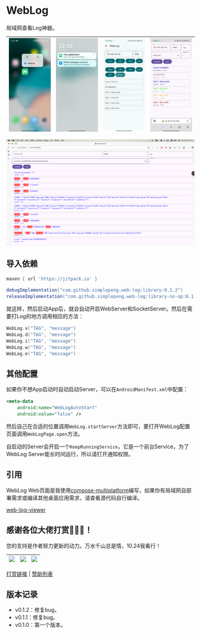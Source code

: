 # WebLog

局域网查看Log神器。

| ![](files/img_shortcut.jpg) | ![](files/img_notification.jpg) | ![](files/img_web_log.jpg) | ![](files/img_phone_web.jpg) |
|-------------------|---------------------------------|----------------------------|------------------------------|

![](files/img_desktop_web.png)

## 导入依赖

```groovy
maven { url 'https://jitpack.io' }
```

```groovy
debugImplementation("com.github.simplepeng.web-log:library:0.1.2")
releaseImplementation("com.github.simplepeng.web-log:library-no-op:0.1.2")
```

就这样，然后启动App后，就会自动开启WebServer和SocketServer。然后在需要打Log的地方调用相应的方法：

```kotlin
WebLog.v("TAG", "message")
WebLog.d("TAG", "message")
WebLog.i("TAG", "message")
WebLog.w("TAG", "message")
WebLog.e("TAG", "message")
```

## 其他配置

如果你不想App启动时自动启动Server，可以在`AndroidManifest.xml`中配置：

```xml
<meta-data
    android:name="WebLogAutoStart"
    android:value="false" />
```

然后自己在合适的位置调用`WebLog.startServer`方法即可，要打开WebLog配置页面调用`WebLogPage.open`方法。

自启动的Server会开启一个`KeepRunningService`，它是一个前台Service，为了WebLog Server能长时间运行，所以请打开通知权限。

## 引用

WebLog Web页面是我使用[compose-multiplatform](https://github.com/JetBrains/compose-multiplatform)编写，如果你有局域网自部署需求或编译其他桌面应用需求，请查看源代码自行编译。

[web-log-viewer](https://github.com/simplepeng/web-log-viewer)

## 感谢各位大佬打赏🙇🙇🙇！

您的支持是作者努力更新的动力。万水千山总是情，10.24我看行！

| ![](https://raw.githubusercontent.com/simplepeng/merge_pay_code/refs/heads/master/qrcode_alipay.jpg) | ![](https://raw.githubusercontent.com/simplepeng/merge_pay_code/refs/heads/master/qrcode_wxpay.png) | ![](https://raw.githubusercontent.com/simplepeng/merge_pay_code/refs/heads/master/qrcode_qqpay.png) |
| ------------------------------------------------------------ | ----- | ----- |

[打赏链接](https://simplepeng.com/merge_pay_code/) | [赞助列表](https://simplepeng.com/Sponsor/)

## 版本记录

* v0.1.2：修复bug。
* v0.1.1：修复bug。
* v0.1.0：第一个版本。